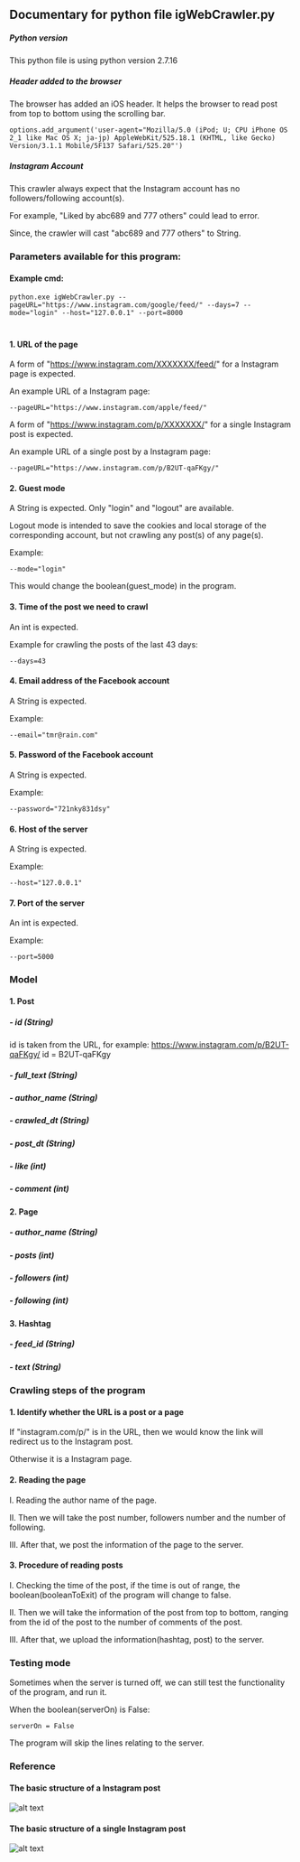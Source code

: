 ## Documentary for python file igWebCrawler.py 

##### Python version
This python file is using python version 2.7.16

##### Header added to the browser
The browser has added an iOS header. It helps the browser to read post from top to bottom using the scrolling bar.

    options.add_argument('user-agent="Mozilla/5.0 (iPod; U; CPU iPhone OS 2_1 like Mac OS X; ja-jp) AppleWebKit/525.18.1 (KHTML, like Gecko) Version/3.1.1 Mobile/5F137 Safari/525.20"')

##### Instagram Account 
This crawler always expect that the Instagram account has no followers/following account(s).

For example,
"Liked by abc689 and 777 others" could lead to error.

Since, the crawler will cast "abc689 and 777 others" to String.

### Parameters available for this program:

#### Example cmd:
    python.exe igWebCrawler.py --pageURL="https://www.instagram.com/google/feed/" --days=7 --mode="login" --host="127.0.0.1" --port=8000
    
# 

#### 1. URL of the page

A form of "https://www.instagram.com/XXXXXXX/feed/" for a Instagram page is expected.

An example URL of a Instagram page:

    --pageURL="https://www.instagram.com/apple/feed/"

A form of "https://www.instagram.com/p/XXXXXXX/" for a single Instagram post is expected.

An example URL of a single post by a Instagram page:

    --pageURL="https://www.instagram.com/p/B2UT-qaFKgy/"

#### 2. Guest mode

A String is expected. Only "login" and "logout" are available.

Logout mode is intended to save the cookies and local storage of the corresponding account, but not crawling any post(s) of any page(s).

Example:

    --mode="login"

This would change the boolean(guest_mode) in the program.

#### 3. Time of the post we need to crawl

An int is expected.

Example for crawling the posts of the last 43 days:

    --days=43

#### 4. Email address of the Facebook account

A String is expected.

Example:

    --email="tmr@rain.com"

#### 5. Password of the Facebook account

A String is expected.

Example:

    --password="721nky831dsy"

#### 6. Host of the server

A String is expected.

Example:

    --host="127.0.0.1"

#### 7. Port of the server

An int is expected.

Example:

    --port=5000

### Model

#### 1. Post
##### - id (String)
id is taken from the URL, for example:
https://www.instagram.com/p/B2UT-qaFKgy/
id = B2UT-qaFKgy
##### - full_text (String)
##### - author_name (String)
##### - crawled_dt (String)
##### - post_dt (String)
##### - like (int)
##### - comment (int)

#### 2. Page
##### - author_name (String)
##### - posts (int)
##### - followers (int)
##### - following (int)

#### 3. Hashtag
##### - feed_id (String)
##### - text (String)

### Crawling steps of the program

#### 1. Identify whether the URL is a post or a page

If "instagram.com/p/" is in the URL, then we would know the link will redirect us to the Instagram post.

Otherwise it is a Instagram page.

#### 2. Reading the page

I. Reading the author name of the page.

II. Then we will take the post number, followers number and the number of following.

III. After that, we post the information of the page to the server.

#### 3. Procedure of reading posts

I. Checking the time of the post, if the time is out of range, the boolean(booleanToExit) of the program will change to false.

II. Then we will take the information of the post from top to bottom, ranging from the id of the post to the number of comments of the post.

III. After that, we upload the information(hashtag, post) to the server.

### Testing mode

Sometimes when the server is turned off, we can still test the functionality of the program, and run it.

When the boolean(serverOn) is False:

    serverOn = False

The program will skip the lines relating to the server.

### Reference

#### The basic structure of a Instagram post

![alt text](post_structure.png)

#### The basic structure of a single Instagram post

![alt text](single_post_structure.png)